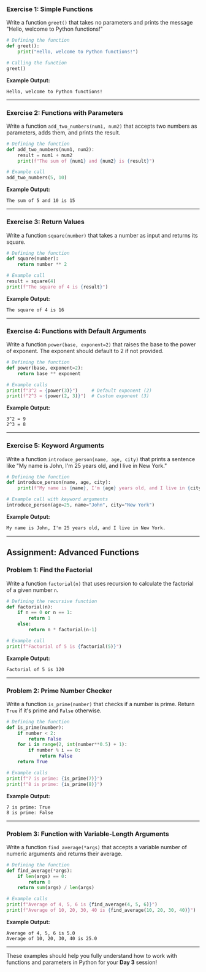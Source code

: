 ### **Exercise 1: Simple Functions**

Write a function `greet()` that takes no parameters and prints the message "Hello, welcome to Python functions!"

```python
# Defining the function
def greet():
    print("Hello, welcome to Python functions!")

# Calling the function
greet()
```

**Example Output:**
```
Hello, welcome to Python functions!
```

---

### **Exercise 2: Functions with Parameters**

Write a function `add_two_numbers(num1, num2)` that accepts two numbers as parameters, adds them, and prints the result.

```python
# Defining the function
def add_two_numbers(num1, num2):
    result = num1 + num2
    print(f"The sum of {num1} and {num2} is {result}")

# Example call
add_two_numbers(5, 10)
```

**Example Output:**
```
The sum of 5 and 10 is 15
```

---

### **Exercise 3: Return Values**

Write a function `square(number)` that takes a number as input and returns its square.

```python
# Defining the function
def square(number):
    return number ** 2

# Example call
result = square(4)
print(f"The square of 4 is {result}")
```

**Example Output:**
```
The square of 4 is 16
```

---

### **Exercise 4: Functions with Default Arguments**

Write a function `power(base, exponent=2)` that raises the base to the power of exponent. The exponent should default to 2 if not provided.

```python
# Defining the function
def power(base, exponent=2):
    return base ** exponent

# Example calls
print(f"3^2 = {power(3)}")     # Default exponent (2)
print(f"2^3 = {power(2, 3)}")  # Custom exponent (3)
```

**Example Output:**
```
3^2 = 9
2^3 = 8
```

---

### **Exercise 5: Keyword Arguments**

Write a function `introduce_person(name, age, city)` that prints a sentence like "My name is John, I'm 25 years old, and I live in New York."

```python
# Defining the function
def introduce_person(name, age, city):
    print(f"My name is {name}, I'm {age} years old, and I live in {city}.")

# Example call with keyword arguments
introduce_person(age=25, name="John", city="New York")
```

**Example Output:**
```
My name is John, I'm 25 years old, and I live in New York.
```

---

## **Assignment: Advanced Functions**

### **Problem 1: Find the Factorial**

Write a function `factorial(n)` that uses recursion to calculate the factorial of a given number `n`.

```python
# Defining the recursive function
def factorial(n):
    if n == 0 or n == 1:
        return 1
    else:
        return n * factorial(n-1)

# Example call
print(f"Factorial of 5 is {factorial(5)}")
```

**Example Output:**
```
Factorial of 5 is 120
```

---

### **Problem 2: Prime Number Checker**

Write a function `is_prime(number)` that checks if a number is prime. Return `True` if it's prime and `False` otherwise.

```python
# Defining the function
def is_prime(number):
    if number < 2:
        return False
    for i in range(2, int(number**0.5) + 1):
        if number % i == 0:
            return False
    return True

# Example calls
print(f"7 is prime: {is_prime(7)}")
print(f"8 is prime: {is_prime(8)}")
```

**Example Output:**
```
7 is prime: True
8 is prime: False
```

---

### **Problem 3: Function with Variable-Length Arguments**

Write a function `find_average(*args)` that accepts a variable number of numeric arguments and returns their average.

```python
# Defining the function
def find_average(*args):
    if len(args) == 0:
        return 0
    return sum(args) / len(args)

# Example calls
print(f"Average of 4, 5, 6 is {find_average(4, 5, 6)}")
print(f"Average of 10, 20, 30, 40 is {find_average(10, 20, 30, 40)}")
```

**Example Output:**
```
Average of 4, 5, 6 is 5.0
Average of 10, 20, 30, 40 is 25.0
```

---

These examples should help you fully understand how to work with functions and parameters in Python for your **Day 3** session!